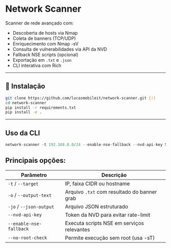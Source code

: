 # Network Scanner

Scanner de rede avançado com:

- Descoberta de hosts via Nmap
- Coleta de banners (TCP/UDP)
- Enriquecimento com Nmap -sV
- Consulta de vulnerabilidades via API da NVD
- Fallback NSE scripts (opcional)
- Exportação em `.txt` e `.json`
- CLI interativa com Rich

---

## 🚀 Instalação

```bash
git clone https://github.com/lucasmobileit/network-scanner.git [!]
cd network-scanner
pip install -r requirements.txt
pip install -e .
```
---

## Uso da CLI

```python
network-scanner -t 192.168.0.0/24 --enable-nse-fallback --nvd-api-key SEU_TOKEN
```

## Principais opções:
| Parâmetro               | Descrição                                   |
| ----------------------- | ------------------------------------------- |
| `-t` / `--target`       | IP, faixa CIDR ou hostname                  |
| `-o` / `--output-text`  | Arquivo `.txt` com resultado do banner grab |
| `-jo` / `--json-output` | Arquivo JSON estruturado                    |
| `--nvd-api-key`         | Token da NVD para evitar rate-limit         |
| `--enable-nse-fallback` | Executa scripts NSE em serviços relevantes  |
| `--no-root-check`       | Permite execução sem root (usa -sT)         |
